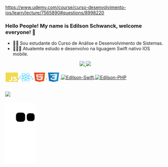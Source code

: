 https://www.udemy.com/course/curso-desenvolvimento-ios/learn/lecture/7565890#questions/8998220

### Hello People! My name is Edilson Schwanck, welcome everyone! 👋


- 👨‍🎓 Sou estudante do Curso de Análise e Desenvolvimento de Sistemas.
- 👨🏿‍💻 Atualemte estudo e desenvolvo na liguagem Swift nativo IOS mobile. 



<div align="center">
  <a href="https://github.com/EdilsonSchwanck">
  <img height="180em" src="https://github-readme-stats.vercel.app/api?username=EdilsonSchwanck&show_icons=true&theme=merko&include_all_commits=true&count_private=true"/>
  <img height="180em" src="https://github-readme-stats.vercel.app/api/top-langs/?username=EdilsonSchwanck&layout=compact&langs_count=7&theme=merko"/>
</div>

<div style="display: inline_block"><br>
  <img align="center" alt="Edilson-js" height="30" width="40" src="https://raw.githubusercontent.com/devicons/devicon/master/icons/javascript/javascript-plain.svg">
  <img align="center" alt="Edilson-React" height="30" width="40" src="https://raw.githubusercontent.com/devicons/devicon/master/icons/react/react-original.svg">
  <img align="center" alt="Edilson-HTML" height="30" width="40" src="https://raw.githubusercontent.com/devicons/devicon/master/icons/html5/html5-original.svg">
  <img align="center" alt="Edilson-CSS" height="30" width="40" src="https://raw.githubusercontent.com/devicons/devicon/master/icons/css3/css3-original.svg">
  <img align="center" alt="Edilson-Swift" height="30" width="40" src="https://cdn.jsdelivr.net/gh/devicons/devicon/icons/swift/swift-original.svg">
  <img align="center" alt="Edilson-PHP" height="30" width="40" src="https://cdn.jsdelivr.net/gh/devicons/devicon/icons/php/php-original.svg">
</div>

## 
  
<div>
 
  <a href="" target="_blank"><img src="https://img.shields.io/badge/-LinkedIn-%230077B5?style=for-the-badge&logo=linkedin&logoColor=white" target="_blank"></a> 
 
   ![Snake animation](https://github.com/rafaballerini/rafaballerini/blob/output/github-contribution-grid-snake.svg)
 
 
</div>  
 
